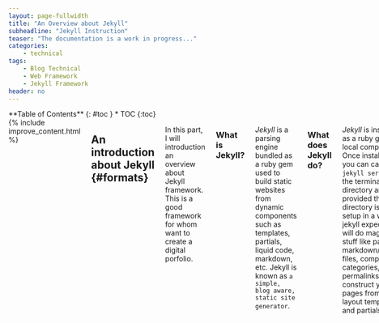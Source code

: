 ```yaml
---
layout: page-fullwidth
title: "An Overview about Jekyll"
subheadline: "Jekyll Instruction"
teaser: "The documentation is a work in progress..."
categories:
    - technical
tags:
    - Blog Technical
    - Web Framework
    - Jekyll Framework
header: no
---
```

<div class="row">
<div class="medium-4 medium-push-8 columns" markdown="1">
<div class="panel radius" markdown="1">
**Table of Contents**
{: #toc }
*  TOC
{:toc}
</div>
</div><!-- /.medium-4.columns -->



<div class="medium-8 medium-pull-4 columns" markdown="1">
{% include improve_content.html %}

## **An introduction about Jekyll** {#formats}
In this part, I will introduction an overview about Jekyll framework. This is a good framework for whom want to create a digital porfolio. 

### What is Jekyll?
*Jekyll* is a parsing engine bundled as a ruby gem used to build static websites from dynamic components such as templates, partials, liquid code, markdown, etc. Jekyll is known as `a simple, blog aware, static site generator`.

### What does Jekyll do?
*Jekyll* is installed as a ruby gem local computer. Once installed you can call `jekyll serve` in the terminal in a directory and provided that directory is setup in a way jekyll expects, it will do magic stuff like parse markdown/textile files, compute categories, tags, permalinks, and construct your pages from layout templates and partials.

Once parsed, Jekyll stores the result in a self-contained static `_site` folder. The intention here is that you can serve all contents in this folder statically from a plain static web-server.

You can think of Jekyll as a normalish dynamic blog but rather than parsing content, templates, and tags on each request, Jekyll does this once beforehand and caches the entire website in a folder for serving statically.

### Jekyll is Not Blogging Software.
> Jekyll is a parsing engine.
<cite>Jekyll framework</cite>
*Jekyll* does not come with any content nor does it have any templates or design elements. This is a common source of confusion when getting started. Jekyll does not come with anything you actually use or see on your website - you have to make it.

### Why Should I Care?
Jekyll is very minimalistic and very efficient. The most important thing to realize about Jekyll is that it creates a static representation of your website requiring only a static web-server. Traditional dynamic blogs like Wordpress require a database and server-side code. Heavily trafficked dynamic blogs must employ a caching layer that ultimately performs the same job Jekyll sets out to do; serve static content.

Therefore if you like to keep things simple and you prefer the command-line over an admin panel UI then give Jekyll a try.
> Developers like Jekyll because we can write content like we write code:
<cite>Jekyll framework</cite>
    - Ability to write content in markdown or textile in your favorite text-editor.
    - Ability to write and preview your content via localhost.
    - No internet connection required.
    - Ability to publish via git.
    - Ability to host your blog on a static web-server.
    - Ability to host freely on GitHub Pages.
    - No database required.

### How Jekyll works
{% include alert info='<ins><b>Heads up!</b></ins><br>The following is a complete but concise outline of exactly how Jekyll works. Core concepts are introduced in rapid succession without code examples. This information is not intended to specifically teach you how to do anything, rather it is intended to give you the full picture relative to what is going on in Jekyll-world. Learning these core concepts should help you avoid common frustrations and ultimately help you better understand the code examples contained throughout Jekyll-Bootstrap.' %}

### Initial Setup
After [installing Jekyll][1] you'll need to format your website directory in a way jekyll expects. Jekyll-bootstrap conveniently provides the base directory format.

**The Jekyll Application Base Format:** 
Jekyll expects your website directory to be laid out like so:

~~~
├── _config.yml
├── _drafts
|   ├── begin-with-the-crazy-ideas.textile
|   └── on-simplicity-in-technology.markdown
├── _includes
|   ├── footer.html
|   └── header.html
├── _layouts
|   ├── default.html
|   └── post.html
├── _posts
|   ├── 2007-10-29-why-every-programmer-should-play-nethack.markdown
|   └── 2009-04-26-barcamp-boston-4-roundup.textile
├── assets
|   └── css
|   └── javascript
├── _site
├── .jekyll-metadata
└── index.html
~~~
**_config.yml**: Stores configuration data.

**_includes**: This folder is for partial views.

**_layouts**: This folder is for the main templates your content will be inserted into. You can have different layouts for different pages or page sections.

**_posts**: This folder contains your dynamic content/posts. the naming format is required to be `@YEAR-MONTH-DATE-title.MARKUP@.`

**_site**: This is where the generated site will be placed once Jekyll is done transforming it.

**assets**: This folder is not part of the standard jekyll structure. The assets folder represents any generic folder you happen to create in your root directory. Directories and files not properly formatted for jekyll will be left untouched for you to serve normally.
[read more] [2]

### Jekyll Configuration 
Jekyll supports various configuration options that are fully outlined [here:][3]

### Content in Jekyll
Content in Jekyll is either a post or a page. These content "objects" get inserted into one or more templates to build the final output for its respective static-page.

###Posts and Pages
Both posts and pages should be written in markdown, textile, or HTML and may also contain Liquid templating syntax. Both posts and pages can have meta-data assigned on a per-page basis such as title, url path, as well as arbitrary custom meta-data.

###Working With Posts
**Creating a Post:** Posts are created by properly formatting a file and placing it the _posts folder.

**Formatting:** A post must have a valid filename in the form `YEAR-MONTH-DATE-title.MARKUP` and be placed in the `_posts` directory. If the data format is invalid Jekyll will not recognize the file as a post. The date and title are automatically parsed from the filename of the post file. Additionally, each file must have YAML Front-Matter prepended to its content. YAML Front-Matter is a valid YAML syntax specifying meta-data for the given file.

**Order:** Ordering is an important part of Jekyll but it is hard to specify a custom ordering strategy. Only reverse chronological and chronological ordering is supported in Jekyll.

Since the date is hard-coded into the filename format, to change the order, you must change the dates in the filenames.

**Tags:** Posts can have tags associated with them as part of their `meta-data`. Tags may be placed on posts by providing them in the post's YAML front matter. You have access to the post-specific tags in the templates. These tags also get added to the sitewide collection.

**Categories:** Posts may be categorized by providing one or more categories in the YAML front matter. Categories offer more significance over tags in that they can be reflected in the URL path to the given post. Note categories in Jekyll work in a specific way. If you define more than one category you are defining a category hierarchy "set". Example:

~~~
1.    ---
2.    title :  Hello World
3.    categories : [lessons, beginner]
4     ---
~~~

This defines the category hierarchy "lessons/beginner". Note this is one category node in Jekyll. You won't find "lessons" and "beginner" as two separate categories unless you define them elsewhere as singular categories.

###Working With Pages
**Creating a Page:** Pages are created by properly formatting a file and placing it anywhere in the root directory or subdirectories that do not start with an underscore.

**Formatting**: In order to register as a Jekyll page the file must contain YAML Front-Matter. Registering a page means **1)** that Jekyll will process the page and **2)** that the page object will be available in the site.pages array for inclusion into your templates.

**Categories and Tags**
Pages do not compute categories nor tags so defining them will have no effect.

**Sub-Directories**
If pages are defined in sub-directories, the path to the page will be reflected in the url. Example:

~~~
├── people
|     ├── DuyBui
|            └──  eassy.html
~~~

This page will be available at `http://yourdomain.com/people/DuyBui/essay.html`

**Recommended Pages**
    - **index.html**: You will always want to define the root index.html page as this will display on your root URL.
    - **404.html**: Create a root 404.html page and GitHub Pages will serve it as your 404 response.
    - **sitemap.html**: Generating a sitemap is good practice for SEO.
    - **about.html**: A nice about page is easy to do and gives the human perspective to your website.

### Templates in Jekyll
Templates are used to contain a page's or post's content. All templates have access to a global site object variable: site as well as a page object variable: page. The site variable holds all accessible content and metadata relative to the site. The page variable holds accessible data for the given page or post being rendered at that point.

**Create a Template:** Templates are created by properly formatting a file and placing it in the `_layouts` directory.

**Formatting:** Templates should be coded in HTML and contain YAML Front Matter. All templates can contain Liquid code to work with your site's data.

**Rending Page/Post Content in a Template:** There is a special variable in all templates named : `content`. The content variable holds the page/post content including any sub-template content previously defined. Render the content variable wherever you want your main content to be injected into your template:

{% highlight html %}
<body>
  <div id="sidebar"> ... </div>
  <div id="main">
    {{content}}
  </div>
</body>
{% endhighlight %}

**Sub-Templates**
Sub-templates are exactly templates with the only difference being they define another "root" layout/template within their YAML Front Matter. This essentially means a template will render inside of another template.

**Includes**
In Jekyll you can define include files by placing them in the `_includes` folder. Includes are NOT templates, rather they are just code snippets that get included into templates. In this way, you can treat the code inside includes as if it was native to the parent template.

Any valid template code may be used in includes.

## **Using Liquid for Templating**
Templating is perhaps the most confusing and frustrating part of Jekyll. This is mainly due to the fact that Jekyll templates must use the Liquid Templating Language.

###What is Liquid?###
[Liquid][4] is a secure templating language developed by [Shopify][5]. Liquid is designed for end-users to be able to execute logic within template files without imposing any security risk on the hosting server.

Jekyll uses Liquid to generate the post content within the final page layout structure and as the primary interface for working with your site and post/page data.

###Why Do We Have to Use Liquid?##
GitHub uses Jekyll to power [GitHub Pages][6]. GitHub cannot afford to run arbitrary code on their servers so they lock developers down via Liquid.

###Liquid is Not Programmer-Friendly.###
The short story is liquid is not real code and its not intended to execute real code. The point being you can't do jackshit in liquid that hasn't been allowed explicitly by the implementation. What's more you can only access data-structures that have been explicitly passed to the template.

In Jekyll's case it is not possible to alter what is passed to Liquid without hacking the gem or running custom plugins. Both of which cannot be supported by GitHub Pages.
{% include alert info='My personal stance is to not invest time trying to hack liquid. It is really unnecessary from a <i>programmer s</i> perspective. That is to say if you have the ability to run custom plugins (i.e. run arbitrary ruby code) you are better off sticking with ruby. Toward that end I have built <a href="http://github.com/plusjade/mustache-with-jekyll">Mustache-with-Jekyll</a> which is now abandoned =/. You should use <a href="http://ruhoh.com">http://ruhoh.com</a> instead =D.' %}

### Static Assets
Static assets are any file in the root or non-underscored subfolders that are not pages. That is they have no valid YAML Front Matter and are thus not treated as Jekyll Pages. Static assets should be used for images, css, and javascript files.

### How Jekyll Parses Files
Remember Jekyll is a processing engine. There are two main types of parsing in Jekyll.

    - **Content parsing:** This is done with textile or markdown.
    - **Template parsing:** This is done with the liquid templating language.

And thus there are two main types of file formats needed for this parsing.

    - **Post and Page files:** All content in Jekyll is either a post or a page so valid posts and pages are parsed with markdown or textile.

    - **Template files:** These files go in _layouts folder and contain your blogs templates. They should be made in HTML with the help of Liquid syntax. Since include files are simply injected into templates they are essentially parsed as if they were native to the template.

####Arbitrary files and folders.
Files that are not valid pages are treated as static content and pass through Jekyll untouched and reside on your blog in the exact structure and format they originally existed in.

####Formatting Files for Parsing.
We've outlined the need for valid formatting using YAML Front Matter. Templates, posts, and pages all need to provide valid YAML Front Matter even if the Matter is empty. This is the only way Jekyll knows you want the file processed.

YAML Front Matter must be prepended to the top of template/post/page files:
~~~
---
layout: post
category : pages
tags : [how-to, jekyll]
---
~~~
Three hyphens on a new line start the Front-Matter block and three hyphens on a new line end the block. The data inside the block must be valid YAML.

Configuration parameters for YAML Front-Matter is outlined here: [A comprehensive explanation of YAML Front Matter] [7]

####Defining Layouts for Posts and Templates Parsing.
The layout parameter in the YAML Front Matter defines the template file for which the given post or template should be injected into. If a template file specifies a layout parameter, it is effectively being used as a sub-template. That is to say loading a post file into a template file that refers to another template file will work in the way you'd expect; as a nested sub-template.

###How Jekyll Generates the Final Static Files.
Ultimately, Jekyll's job is to generate a static representation of your website. The following is an outline of how that's done:
**Jekyll collects data.**
Jekyll scans the posts directory and collects all posts files as post objects. It then scans the layout assets and collects those and finally scans other directories in search of pages.

**Jekyll computes data.**
Jekyll takes these objects, computes metadata (permalinks, tags, categories, titles, dates) from them and constructs one big site object that holds all the posts, pages, layouts, and respective metadata. At this stage your site is one big computed ruby object.

**Jekyll liquifies posts and templates.**
Next jekyll loops through each post file and converts (through markdown or textile) and liquifies the post inside of its respective layout(s). Once the post is parsed and liquified inside the the proper layout structure, the layout itself is "liquified".
Liquification is defined as follows: Jekyll initiates a Liquid template, and passes a simpler hash representation of the ruby site object as well as a simpler hash representation of the ruby post object. These simplified data structures are what you have access to in the templates.

**Jekyll generates output.**
Finally the liquid templates are "rendered", thereby processing any liquid syntax provided in the templates and saving the final, static representation of the file.

{% include alert warning='Because Jekyll computes the entire site in one fell swoop, each template is given access to a global site hash that contains useful data. It is this data that you will iterate through and format using the Liquid tags and filters in order to render it onto a given page. <br>Remember, in Jekyll you are an end-user. Your API has only two components: <br><ul><li> The manner in which you setup your directory.</li> <li> The liquid syntax and variables passed into the liquid templates.</li></ul>' %}
All the data objects available to you in the templates via Liquid are outlined in the API Section of Jekyll-Bootstrap. You can also read the original documentation [here][8]:

##**Conclusion**
I hope this paints a clearer picture of what Jekyll is doing and why it works the way it does. As noted, our main programming constraint is the fact that our API is limited to what is accessible via Liquid and Liquid only.

Jekyll-bootstrap is intended to provide helper methods and strategies aimed at making it more intuitive and easier to work with Jekyll.

Thank you for reading this far and waiting for next post.

{% include improve_content.html %}

</div><!-- /.medium-8.columns -->
</div><!-- /.row -->

 [1]: http://jekyllrb.com/docs/installation/
 [2]: http://jekyllrb.com/docs/usage/
 [3]: http://jekyllrb.com/docs/configuration/
 [4]: https://github.com/Shopify/liquid/
 [5]: http://www.shopify.com/
 [6]: https://pages.github.com/
 [7]: http://jekyllrb.com/docs/frontmatter/
 [8]: http://jekyllrb.com/docs/variables/
 [9]: #
 [10]: #